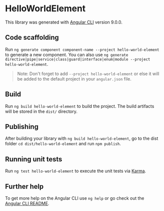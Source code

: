 # HelloWorldElement

This library was generated with [Angular CLI](https://github.com/angular/angular-cli) version 9.0.0.

## Code scaffolding

Run `ng generate component component-name --project hello-world-element` to generate a new component. You can also use `ng generate directive|pipe|service|class|guard|interface|enum|module --project hello-world-element`.
> Note: Don't forget to add `--project hello-world-element` or else it will be added to the default project in your `angular.json` file. 

## Build

Run `ng build hello-world-element` to build the project. The build artifacts will be stored in the `dist/` directory.

## Publishing

After building your library with `ng build hello-world-element`, go to the dist folder `cd dist/hello-world-element` and run `npm publish`.

## Running unit tests

Run `ng test hello-world-element` to execute the unit tests via [Karma](https://karma-runner.github.io).

## Further help

To get more help on the Angular CLI use `ng help` or go check out the [Angular CLI README](https://github.com/angular/angular-cli/blob/master/README.md).
